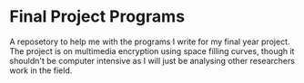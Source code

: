 # Final Project Programs
A reposetory to help me with the programs I write for my final year project. 
The project is on multimedia encryption using space filling curves, though it shouldn't be computer intensive as I will just be analysing other researchers work in the field. 
